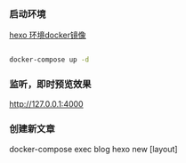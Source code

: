 
### 启动环境

[hexo 环境docker镜像](https://github.com/tomhjx/docker/tree/master/hexo/4.2.0.13-centos7)


```bash

docker-compose up -d

```

### 监听，即时预览效果

http://127.0.0.1:4000


### 创建新文章

docker-compose exec blog hexo new [layout] <title>

e.g

docker-compose exec blog hexo new memoir-post 定时器重启爱奇艺客户端

### 发布至git blog

```bash

docker-compose exec blog hexo generate -d

```

http://tomhjx.github.io/






